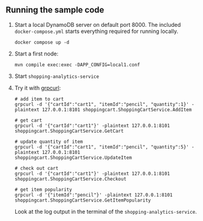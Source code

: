 ## Running the sample code

1. Start a local DynamoDB server on default port 8000. The included `docker-compose.yml` starts everything required for running locally.

    ```shell
    docker compose up -d
    ```

2. Start a first node:

    ```shell
    mvn compile exec:exec -DAPP_CONFIG=local1.conf
    ```

3. Start `shopping-analytics-service`

4. Try it with [grpcurl](https://github.com/fullstorydev/grpcurl):

    ```shell
    # add item to cart
    grpcurl -d '{"cartId":"cart1", "itemId":"pencil", "quantity":1}' -plaintext 127.0.0.1:8101 shoppingcart.ShoppingCartService.AddItem
   
    # get cart
    grpcurl -d '{"cartId":"cart1"}' -plaintext 127.0.0.1:8101 shoppingcart.ShoppingCartService.GetCart
    
    # update quantity of item
    grpcurl -d '{"cartId":"cart1", "itemId":"pencil", "quantity":5}' -plaintext 127.0.0.1:8101 shoppingcart.ShoppingCartService.UpdateItem
    
    # check out cart
    grpcurl -d '{"cartId":"cart1"}' -plaintext 127.0.0.1:8101 shoppingcart.ShoppingCartService.Checkout
    
    # get item popularity
    grpcurl -d '{"itemId":"pencil"}' -plaintext 127.0.0.1:8101 shoppingcart.ShoppingCartService.GetItemPopularity
    ```

    Look at the log output in the terminal of the `shopping-analytics-service`.
